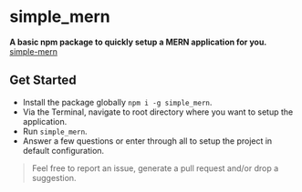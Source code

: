# simple_mern

**A basic npm package to quickly setup a MERN application for you.**
[simple-mern](https://www.npmjs.com/package/simple_mern)

## Get Started
* Install the package globally `npm i -g simple_mern`.
* Via the Terminal, navigate to root directory where you want to setup the application.
* Run `simple_mern`.
* Answer a few questions or enter through all to setup the project in default configuration.

> Feel free to report an issue, generate a pull request and/or drop a suggestion.

